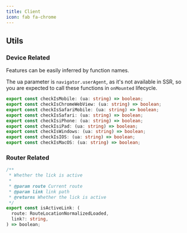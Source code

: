 ```yaml
---
title: Client
icon: fab fa-chrome
---
```


## Utils

### Device Related

Features can be easily inferred by function names.

The ua parameter is `navigator.userAgent`, as it's not available in SSR, so you are expected to call these functions in `onMounted` lifecycle.

```ts
export const checkIsMobile: (ua: string) => boolean;
export const checkIsChromeWebView: (ua: string) => boolean;
export const checkIsSafariMobile: (ua: string) => boolean;
export const checkIsSafari: (ua: string) => boolean;
export const checkIsiPhone: (ua: string) => boolean;
export const checkIsiPad: (ua: string) => boolean;
export const checkIsWindows: (ua: string) => boolean;
export const checkIsIOS: (ua: string) => boolean;
export const checkIsMacOS: (ua: string) => boolean;
```

### Router Related

```ts
/**
 * Whether the lick is active
 *
 * @param route Current route
 * @param link link path
 * @returns Whether the lick is active
 */
export const isActiveLink: (
  route: RouteLocationNormalizedLoaded,
  link?: string,
) => boolean;
```
